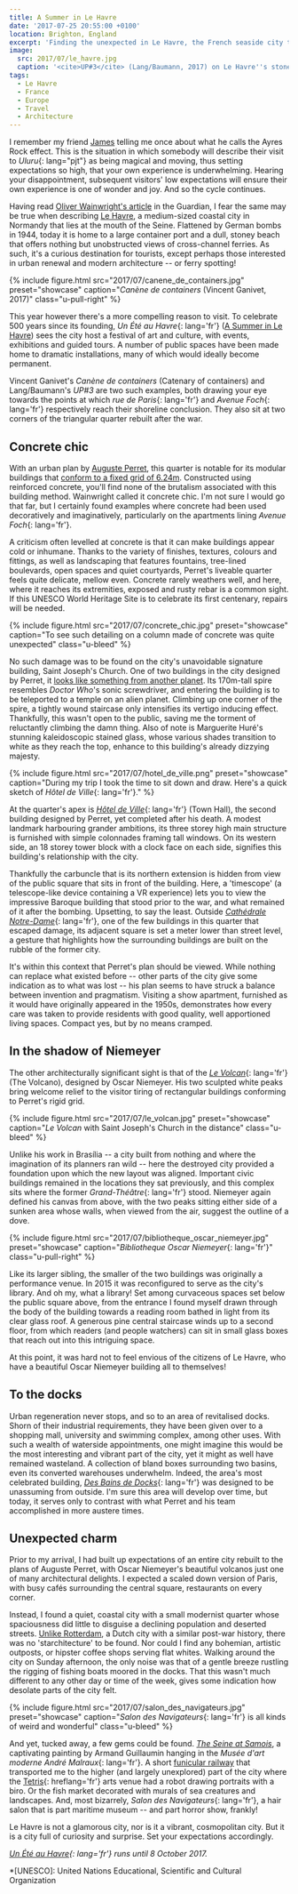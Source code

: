 ```yaml
---
title: A Summer in Le Havre
date: '2017-07-25 20:55:00 +0100'
location: Brighton, England
excerpt: 'Finding the unexpected in Le Havre, the French seaside city that''s full of surprises.'
image:
  src: 2017/07/le_havre.jpg
  caption: '<cite>UP#3</cite> (Lang/Baumann, 2017) on Le Havre''s stoney beach'
tags:
  - Le Havre
  - France
  - Europe
  - Travel
  - Architecture
---
```

I remember my friend [James][1] telling me once about what he calls the Ayres Rock effect. This is the situation in which somebody will describe their visit to *Uluru*{: lang="pjt"} as being magical and moving, thus setting expectations so high, that your own experience is underwhelming. Hearing your disappointment, subsequent visitors' low expectations will ensure their own experience is one of wonder and joy. And so the cycle continues.

Having read [Oliver Wainwright's article][2] in the Guardian, I fear the same may be true when describing [Le Havre][3], a medium-sized coastal city in Normandy that lies at the mouth of the Seine. Flattened by German bombs in 1944, today it is home to a large container port and a dull, stoney beach that offers nothing but unobstructed views of cross-channel ferries. As such, it's a curious destination for tourists, except perhaps those interested in urban renewal and modern architecture -- or ferry spotting!

{% include figure.html
  src="2017/07/canene_de_containers.jpg"
  preset="showcase"
  caption="<cite lang='fr'>Canène de containers</cite> (Vincent Ganivet, 2017)"
  class="u-pull-right"
%}

This year however there's a more compelling reason to visit. To celebrate 500 years since its founding, *Un Été au Havre*{: lang='fr'} ([A Summer in Le Havre][4]) sees the city host a festival of art and culture, with events, exhibitions and guided tours. A number of public spaces have been made home to dramatic installations, many of which would ideally become permanent.

Vincent Ganivet's <cite lang='fr'>Canène de containers</cite> (Catenary of containers) and Lang/Baumann's <cite>UP#3</cite> are two such examples, both drawing your eye towards the points at which *rue de Paris*{: lang='fr'} and *Avenue Foch*{: lang='fr'} respectively reach their shoreline conclusion. They also sit at two corners of the triangular quarter rebuilt after the war.

## Concrete chic
With an urban plan by [Auguste Perret][5], this quarter is notable for its modular buildings that [conform to a fixed grid of 6.24m][6]. Constructed using reinforced concrete, you'll find none of the brutalism associated with this building method. Wainwright called it concrete chic. I'm not sure I would go that far, but I certainly found examples where concrete had been used decoratively and imaginatively, particularly on the apartments lining *Avenue Foch*{: lang='fr'}.

A criticism often levelled at concrete is that it can make buildings appear cold or inhumane. Thanks to the variety of finishes, textures, colours and fittings, as well as landscaping that features fountains, tree-lined boulevards, open spaces and quiet courtyards, Perret's liveable quarter feels quite delicate, mellow even. Concrete rarely weathers well, and here, where it reaches its extremities, exposed and rusty rebar is a common sight. If this UNESCO World Heritage Site is to celebrate its first centenary, repairs will be needed.

{% include figure.html
  src="2017/07/concrete_chic.jpg"
  preset="showcase"
  caption="To see such detailing on a column made of concrete was quite unexpected"
  class="u-bleed"
%}

No such damage was to be found on the city's unavoidable signature building, Saint Joseph's Church. One of two buildings in the city designed by Perret, it [looks like something from another planet][7]. Its 170m-tall spire resembles <cite>Doctor Who</cite>'s sonic screwdriver, and entering the building is to be teleported to a temple on an alien planet. Climbing up one corner of the spire, a tightly wound staircase only intensifies its vertigo inducing effect. Thankfully, this wasn't open to the public, saving me the torment of reluctantly climbing the damn thing. Also of note is Marguerite Huré's stunning kaleidoscopic stained glass, whose various shades transition to white as they reach the top, enhance to this building's already dizzying majesty.

{% include figure.html
  src="2017/07/hotel_de_ville.png"
  preset="showcase"
  caption="During my trip I took the time to sit down and draw. Here's a quick sketch of *Hôtel de Ville*{: lang='fr'}."
%}

At the quarter's apex is *[Hôtel de Ville][8]*{: lang='fr'} (Town Hall), the second building designed by Perret, yet completed after his death. A modest landmark harbouring grander ambitions, its three storey high main structure is furnished with simple colonnades framing tall windows. On its western side, an 18 storey tower block with a clock face on each side, signifies this building's relationship with the city.

Thankfully the carbuncle that is its northern extension is hidden from view of the public square that sits in front of the building. Here, a 'timescope' (a telescope-like device containing a VR experience) lets you to view the impressive Baroque building that stood prior to the war, and what remained of it after the bombing. Upsetting, to say the least. Outside *[Cathédrale Notre-Dame][9]*{: lang='fr'}, one of the few buildings in this quarter that escaped damage, its adjacent square is set a meter lower than street level, a gesture that highlights how the surrounding buildings are built on the rubble of the former city.

It's within this context that Perret's plan should be viewed. While nothing can replace what existed before -- other parts of the city give some indication as to what was lost -- his plan seems to have struck a balance between invention and pragmatism. Visiting a show apartment, furnished as it would have originally appeared in the 1950s, demonstrates how every care was taken to provide residents with good quality, well apportioned living spaces. Compact yes, but by no means cramped.

## In the shadow of Niemeyer
The other architecturally significant sight is that of the *[Le Volcan][10]*{: lang='fr'} (The Volcano), designed by Oscar Niemeyer. His two sculpted white peaks bring welcome relief to the visitor tiring of rectangular buildings conforming to Perret's rigid grid.

{% include figure.html
  src="2017/07/le_volcan.jpg"
  preset="showcase"
  caption="*Le Volcan* with Saint Joseph's Church in the distance"
  class="u-bleed"
%}

Unlike his work in Brasília -- a city built from nothing and where the imagination of its planners ran wild -- here the destroyed city provided a foundation upon which the new layout was aligned. Important civic buildings remained in the locations they sat previously, and this complex sits where the former *Grand-Théâtre*{: lang='fr'} stood. Niemeyer again defined his canvas from above, with the two peaks sitting either side of a sunken area whose walls, when viewed from the air, suggest the outline of a dove.

{% include figure.html
  src="2017/07/bibliotheque_oscar_niemeyer.jpg"
  preset="showcase"
  caption="*Bibliotheque Oscar Niemeyer*{: lang='fr'}"
  class="u-pull-right"
%}

Like its larger sibling, the smaller of the two buildings was originally a performance venue. In 2015 it was reconfigured to serve as the city's library. And oh my, what a library! Set among curvaceous spaces set below the public square above, from the entrance I found myself drawn through the body of the building towards a reading room bathed in light from its clear glass roof. A generous pine central staircase winds up to a second floor, from which readers (and people watchers) can sit in small glass boxes that reach out into this intriguing space.

At this point, it was hard not to feel envious of the citizens of Le Havre, who have a beautiful Oscar Niemeyer building all to themselves!

## To the docks
Urban regeneration never stops, and so to an area of revitalised docks. Shorn of their industrial requirements, they have been given over to a shopping mall, university and swimming complex, among other uses. With such a wealth of waterside appointments, one might imagine this would be the most interesting and vibrant part of the city, yet it might as well have remained wasteland. A collection of bland boxes surrounding two basins, even its converted warehouses underwhelm. Indeed, the area's most celebrated building, *[Des Bains de Docks][11]*{: lang='fr'} was designed to be unassuming from outside. I'm sure this area will develop over time, but today, it serves only to contrast with what Perret and his team accomplished in more austere times.

## Unexpected charm
Prior to my arrival, I had built up expectations of an entire city rebuilt to the plans of Auguste Perret, with Oscar Niemeyer's beautiful volcanos just one of many architectural delights. I expected a scaled down version of Paris, with busy cafés surrounding the central square, restaurants on every corner.

Instead, I found a quiet, coastal city with a small modernist quarter whose spaciousness did little to disguise a declining population and deserted streets. [Unlike Rotterdam][12], a Dutch city with a similar post-war history, there was no 'starchitecture' to be found. Nor could I find any bohemian, artistic outposts, or hipster coffee shops serving flat whites. Walking around the city on Sunday afternoon, the only noise was that of a gentle breeze rustling the rigging of fishing boats moored in the docks. That this wasn't much different to any other day or time of the week, gives some indication how desolate parts of the city felt.

{% include figure.html
  src="2017/07/salon_des_navigateurs.jpg"
  preset="showcase"
  caption="*Salon des Navigateurs*{: lang='fr'} is all kinds of weird and wonderful"
  class="u-bleed"
%}

And yet, tucked away, a few gems could be found. [<cite>The Seine at Samois</cite>][13], a captivating painting by Armand Guillaumin hanging in the *Musée d'art moderne André Malraux*{: lang='fr'}. A short [funicular railway][14] that transported me to the higher (and largely unexplored) part of the city where the [Tetris][15]{: hreflang='fr'} arts venue had a robot drawing portraits with a biro. Or the fish market decorated with murals of sea creatures and landscapes. And, most bizarrely, *Salon des Navigateurs*{: lang='fr'}, a hair salon that is part maritime museum -- and part horror show, frankly!

Le Havre is not a glamorous city, nor is it a vibrant, cosmopolitan city. But it is a city full of curiosity and surprise. Set your expectations accordingly.

*[Un Été au Havre][4]{: lang='fr'} runs until 8 October 2017.*

[1]: https://twitter.com/boxman
[2]: https://www.theguardian.com/travel/2017/may/14/le-havre-concrete-modern-architecture-500th-city-anniversary
[3]: https://en.wikipedia.org/wiki/Le_Havre
[4]: http://www.uneteauhavre2017.fr/en
[5]: https://en.wikipedia.org/wiki/Auguste_Perret
[6]: http://unesco.lehavre.fr/en/understand/the-structural-module-6-24-m
[7]: http://www.thisiscolossal.com/2011/08/st-josephs-church-le-havre/
[8]: http://unesco.lehavre.fr/en/discover/the-town-hall
[9]: http://unesco.lehavre.fr/en/discover/notre-dame-cathedral
[10]: http://unesco.lehavre.fr/en/discover/the-niemeyer-cultural-centre
[11]: https://www.flickr.com/photos/clementguillaume/sets/72157606331384720/
[12]: /2015/06/rotterdam
[13]: http://www.muma-lehavre.fr/en/collections/artworks-in-context/impressionism/guillaumin-seine-samois
[14]: https://en.wikipedia.org/wiki/Funiculaire_du_Havre
[15]: https://letetris.fr/

*[UNESCO]: United Nations Educational, Scientific and Cultural Organization
